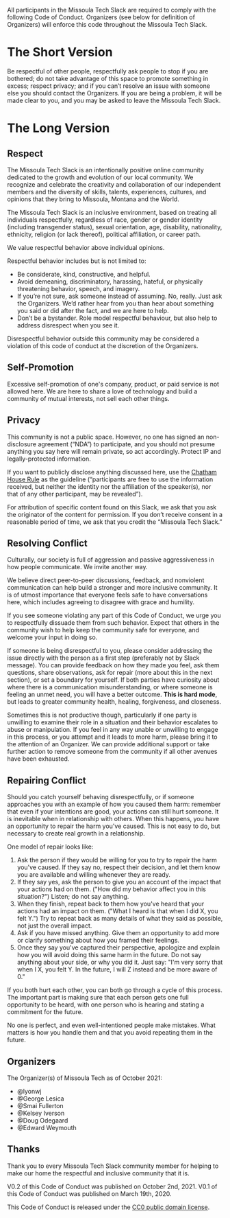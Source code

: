 All participants in the Missoula Tech Slack are required to comply with the following Code of Conduct. Organizers (see below for definition of Organizers) will enforce this code throughout the Missoula Tech Slack.

# The Short Version

Be respectful of other people, respectfully ask people to stop if you are bothered; do not take advantage
of this space to promote something in excess; respect privacy; and if you can’t resolve an issue with
someone else you should contact the Organizers. If you are being a problem, it will be made clear to you, and you may be asked to leave the Missoula Tech Slack.

# The Long Version

## Respect

The Missoula Tech Slack is an intentionally positive online community dedicated to the growth and evolution of our local community. We recognize and celebrate the creativity and collaboration of our independent members and the diversity of skills, talents, experiences, cultures, and opinions that they bring to Missoula, Montana and the World.

The Missoula Tech Slack is an inclusive environment, based on treating all individuals respectfully, regardless of race, gender or gender identity (including transgender status), sexual orientation, age, disability, nationality, ethnicity, religion (or lack thereof), political affiliation, or career path.

We value respectful behavior above individual opinions.

Respectful behavior includes but is not limited to:

- Be considerate, kind, constructive, and helpful.
- Avoid demeaning, discriminatory, harassing, hateful, or physically threatening behavior, speech, and imagery.
- If you’re not sure, ask someone instead of assuming. No, really. Just ask the Organizers. We’d rather hear from you than hear about something you said or did after the fact, and we are here to help.
- Don’t be a bystander. Role model respectful behaviour, but also help to address disrespect when you see it.

Disrespectful behavior outside this community may be considered a violation of this code of conduct at the discretion of the Organizers.

## Self-Promotion

Excessive self-promotion of one's company, product, or paid service is not allowed here. We are here to
share a love of technology and build a community of mutual interests, not sell each other things.

## Privacy

This community is not a public space. However, no one has signed an non-disclosure agreement (“NDA”) to participate, and you should not presume anything you say here will remain private, so act accordingly. Protect IP and legally-protected information.

If you want to publicly disclose anything discussed here, use the [Chatham House Rule](https://www.chathamhouse.org/about/chatham-house-rule) as the guideline (“participants are free to use the information received, but neither the identity nor the affiliation of the speaker(s), nor that of any other participant, may be revealed”).

For attribution of specific content found on this Slack, we ask that you ask the originator of the content for permission. If you don’t receive consent in a reasonable period of time, we ask that you credit the “Missoula Tech Slack.”

## Resolving Conflict

Culturally, our society is full of aggression and passive aggressiveness in how people communicate. We invite another way.

We believe direct peer-to-peer discussions, feedback, and nonviolent communication can help build a stronger and more inclusive community. It is of utmost importance that everyone feels safe to have conversations here, which includes agreeing to disagree with grace and humility.

If you see someone violating any part of this Code of Conduct, we urge you to respectfully dissuade them from such behavior. Expect that others in the community wish to help keep the community safe for everyone, and welcome your input in doing so.

If someone is being disrespectful to you, please consider addressing the issue directly with the person as a first step (preferably not by Slack message). You can provide feedback on how they made you feel, ask them questions, share observations, ask for repair (more about this in the next section), or set a boundary for yourself. If both parties have curiosity about where there is a communication misunderstanding, or where someone is feeling an unmet need, you will have a better outcome. **This is hard mode**, but leads to greater community health, healing, forgiveness, and closeness.

Sometimes this is not productive though, particularly if one party is unwilling to examine their role in a situation and their behavior escalates to abuse or manipulation. If you feel in any way unable or unwilling to engage in this process, or you attempt and it leads to more harm, please bring it to the attention of an Organizer. We can provide additional support or take further action to remove someone from the community if all other avenues have been exhausted.

## Repairing Conflict

Should you catch yourself behaving disrespectfully, or if someone approaches you with an example of how you caused them harm: remember that even if your intentions are good, your actions can still hurt someone. It is inevitable when in relationship with others. When this happens, you have an opportunity to repair the harm you've caused. This is not easy to do, but necessary to create real growth in a relationship.

One model of repair looks like:

1. Ask the person if they would be willing for you to try to repair the harm you've caused. If they say no, respect their decision, and let them know you are available and willing whenever they are ready.
1. If they say yes, ask the person to give you an account of the impact that your actions had on them. ("How did my behavior affect you in this situation?") Listen; do not say anything.
1. When they finish, repeat back to them how you've heard that your actions had an impact on them. ("What I heard is that when I did X, you felt Y.") Try to repeat back as many details of what they said as possible, not just the overall impact.
1. Ask if you have missed anything. Give them an opportunity to add more or clarify something about how you framed their feelings.
1. Once they say you've captured their perspective, apologize and explain how you will avoid doing this same harm in the future. Do not say anything about your side, or why you did it. Just say: "I'm very sorry that when I X, you felt Y. In the future, I will Z instead and be more aware of 0."

If you both hurt each other, you can both go through a cycle of this process. The important part is making sure that each person gets one full opportunity to be heard, with one person who is hearing and stating a commitment for the future.

No one is perfect, and even well-intentioned people make mistakes. What matters is how you handle them and that you avoid repeating them in the future.

## Organizers

The Organizer(s) of Missoula Tech as of October 2021:

- @lyonwj
- @George Lesica
- @Smai Fullerton
- @Kelsey Iverson
- @Doug Odegaard
- @Edward Weymouth

## Thanks

Thank you to every Missoula Tech Slack community member for helping to make our home the respectful and inclusive community that it is.

V0.2 of this Code of Conduct was published on October 2nd, 2021.
V0.1 of this Code of Conduct was published on March 19th, 2020.

This Code of Conduct is released under the [CC0 public domain license](https://creativecommons.org/publicdomain/zero/1.0/).

